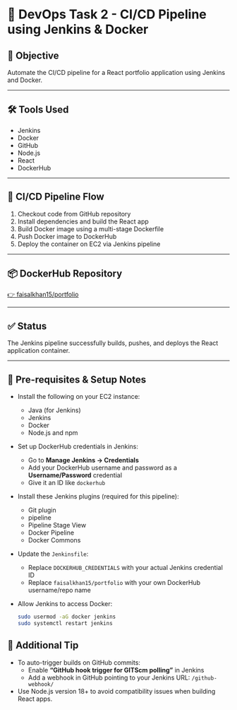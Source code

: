 # 🚀 DevOps Task 2 - CI/CD Pipeline using Jenkins & Docker

## 📌 Objective
Automate the CI/CD pipeline for a React portfolio application using Jenkins and Docker.

---

## 🛠️ Tools Used
- Jenkins  
- Docker  
- GitHub  
- Node.js  
- React  
- DockerHub  

---

## 🔄 CI/CD Pipeline Flow
1. Checkout code from GitHub repository
2. Install dependencies and build the React app
3. Build Docker image using a multi-stage Dockerfile
4. Push Docker image to DockerHub
5. Deploy the container on EC2 via Jenkins pipeline

---

## 📦 DockerHub Repository
[👉 faisalkhan15/portfolio](https://hub.docker.com/repository/docker/faisalkhan15/portfolio)

---

## ✅ Status
The Jenkins pipeline successfully builds, pushes, and deploys the React application container.

---

## 🧰 Pre-requisites & Setup Notes

- Install the following on your EC2 instance:
  - Java (for Jenkins)
  - Jenkins
  - Docker
  - Node.js and npm

- Set up DockerHub credentials in Jenkins:
  - Go to **Manage Jenkins → Credentials**
  - Add your DockerHub username and password as a **Username/Password** credential
  - Give it an ID like `dockerhub`

- Install these Jenkins plugins (required for this pipeline):
  - Git plugin
  - pipeline
  - Pipeline Stage View
  - Docker Pipeline
  - Docker Commons

- Update the `Jenkinsfile`:
  - Replace `DOCKERHUB_CREDENTIALS` with your actual Jenkins credential ID
  - Replace `faisalkhan15/portfolio` with your own DockerHub username/repo name

- Allow Jenkins to access Docker:
  ```bash
  sudo usermod -aG docker jenkins
  sudo systemctl restart jenkins

## 🔧 Additional Tip
- To auto-trigger builds on GitHub commits:
  - Enable **“GitHub hook trigger for GITScm polling”** in Jenkins
  - Add a webhook in GitHub pointing to your Jenkins URL: `/github-webhook/`
- Use Node.js version 18+ to avoid compatibility issues when building React apps.
